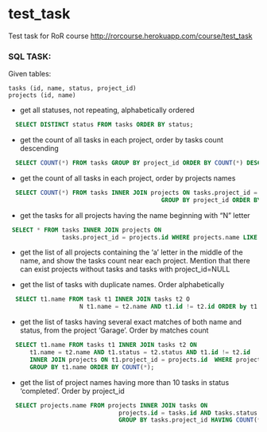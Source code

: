 test_task
=========

Test task for RoR course http://rorcourse.herokuapp.com/course/test_task

### SQL TASK:
Given tables:

    tasks (id, name, status, project_id)
    projects (id, name)

* get all statuses, not repeating, alphabetically ordered
```sql
  SELECT DISTINCT status FROM tasks ORDER BY status;
```

* get the count of all tasks in each project, order by tasks count descending
```sql
  SELECT COUNT(*) FROM tasks GROUP BY project_id ORDER BY COUNT(*) DESC;
```
* get the count of all tasks in each project, order by projects names
```sql
  SELECT COUNT(*) FROM tasks INNER JOIN projects ON tasks.project_id = projects.id 
                                           GROUP BY project_id ORDER BY prejects.name DESC;
```
* get the tasks for all projects having the name beginning with “N” letter
```sql
 SELECT * FROM tasks INNER JOIN projects ON 
               tasks.project_id = projects.id WHERE projects.name LIKE 'N%';
```
* get the list of all projects containing the ‘a’ letter in the middle of the name, and show the tasks count near each project. Mention that there can exist projects without tasks and tasks with project_id=NULL

* get the list of tasks with duplicate names. Order alphabetically
```sql
  SELECT t1.name FROM task t1 INNER JOIN tasks t2 O
                    N t1.name = t2.name AND t1.id != t2.id ORDER by t1.name;
```
* get the list of tasks having several exact matches of both name and status, from the project ‘Garage’. 
Order by matches count
```sql
  SELECT t1.name FROM tasks t1 INNER JOIN tasks t2 ON
      t1.name = t2.name AND t1.status = t2.status AND t1.id != t2.id 
      INNER JOIN projects ON t1.project_id = projects.id  WHERE projects.name = 'Garage'
      GROUP BY t1.name ORDER BY COUNT(*);
``` 
* get the list of project names having more than 10 tasks in status ‘completed’. Order by project_id
```sql
  SELECT projects.name FROM projects INNER JOIN tasks ON 
                               projects.id = tasks.id AND tasks.status = 'completed' 
                               GROUP BY tasks.project_id HAVING COUNT(*) > 10 ORDER BY project_id;
```